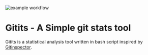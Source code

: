 ![example workflow](https://github.com/aeliton/gitits/actions/workflows/ci.yml/badge.svg)

# Gitits - A Simple git stats tool

Gitits is a statistical analysis tool written in bash script inspired by [Gitinspector](https://github.com/ejwa/gitinspector).

